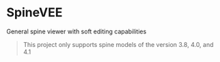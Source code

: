 # SpineVEE
General spine viewer with soft editing capabilities

> This project only supports spine models of the version 3.8, 4.0, and 4.1
